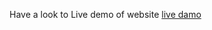 Have a look to Live demo of website [live damo](https://amira-fathalla12.github.io/Assignment-portfolio/)
